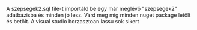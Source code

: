 A szepsegek2.sql file-t importáld be egy már meglévő "szepsegek2" adatbázisba és minden jó lesz.
Várd meg míg minden nuget package letölt és betölt. A visual studio borzasztoan lassu sok sikert 

